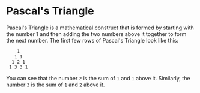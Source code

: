 # Pascal's Triangle

Pascal's Triangle is a mathematical construct that is formed by starting with the number 1 and then adding the two numbers above it together to form the next number. The first few rows of Pascal's Triangle look like this:

```
    1
   1 1
  1 2 1
 1 3 3 1
```

You can see that the number `2` is the sum of `1` and `1` above it. Similarly, the number `3` is the sum of `1` and `2` above it.
